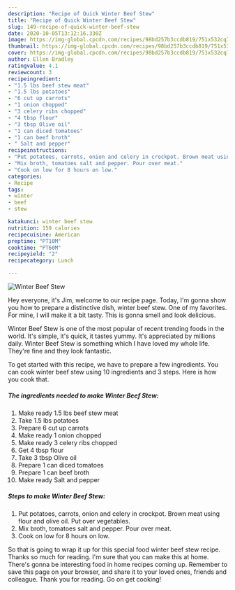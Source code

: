 ```yaml
---
description: "Recipe of Quick Winter Beef Stew"
title: "Recipe of Quick Winter Beef Stew"
slug: 149-recipe-of-quick-winter-beef-stew
date: 2020-10-05T13:12:16.330Z
image: https://img-global.cpcdn.com/recipes/98bd257b3ccdb819/751x532cq70/winter-beef-stew-recipe-main-photo.jpg
thumbnail: https://img-global.cpcdn.com/recipes/98bd257b3ccdb819/751x532cq70/winter-beef-stew-recipe-main-photo.jpg
cover: https://img-global.cpcdn.com/recipes/98bd257b3ccdb819/751x532cq70/winter-beef-stew-recipe-main-photo.jpg
author: Ellen Bradley
ratingvalue: 4.1
reviewcount: 3
recipeingredient:
- "1.5 lbs beef stew meat"
- "1.5 lbs potatoes"
- "6 cut up carrots"
- "1 onion chopped"
- "3 celery ribs chopped"
- "4 tbsp flour"
- "3 tbsp Olive oil"
- "1 can diced tomatoes"
- "1 can beef broth"
- " Salt and pepper"
recipeinstructions:
- "Put potatoes, carrots, onion and celery in crockpot. Brown meat using flour and olive oil. Put over vegetables."
- "Mix broth, tomatoes salt and pepper. Pour over meat."
- "Cook on low for 8 hours on low."
categories:
- Recipe
tags:
- winter
- beef
- stew

katakunci: winter beef stew 
nutrition: 159 calories
recipecuisine: American
preptime: "PT10M"
cooktime: "PT60M"
recipeyield: "2"
recipecategory: Lunch

---
```



![Winter Beef Stew](https://img-global.cpcdn.com/recipes/98bd257b3ccdb819/751x532cq70/winter-beef-stew-recipe-main-photo.jpg)

Hey everyone, it's Jim, welcome to our recipe page. Today, I'm gonna show you how to prepare a distinctive dish, winter beef stew. One of my favorites. For mine, I will make it a bit tasty. This is gonna smell and look delicious.

Winter Beef Stew is one of the most popular of recent trending foods in the world. It's simple, it's quick, it tastes yummy. It's appreciated by millions daily. Winter Beef Stew is something which I have loved my whole life. They're fine and they look fantastic.




To get started with this recipe, we have to prepare a few ingredients. You can cook winter beef stew using 10 ingredients and 3 steps. Here is how you cook that.

<!--inarticleads1-->

##### The ingredients needed to make Winter Beef Stew:

1. Make ready 1.5 lbs beef stew meat
1. Take 1.5 lbs potatoes
1. Prepare 6 cut up carrots
1. Make ready 1 onion chopped
1. Make ready 3 celery ribs chopped
1. Get 4 tbsp flour
1. Take 3 tbsp Olive oil
1. Prepare 1 can diced tomatoes
1. Prepare 1 can beef broth
1. Make ready  Salt and pepper




<!--inarticleads2-->

##### Steps to make Winter Beef Stew:

1. Put potatoes, carrots, onion and celery in crockpot. Brown meat using flour and olive oil. Put over vegetables.
1. Mix broth, tomatoes salt and pepper. Pour over meat.
1. Cook on low for 8 hours on low.




So that is going to wrap it up for this special food winter beef stew recipe. Thanks so much for reading. I'm sure that you can make this at home. There's gonna be interesting food in home recipes coming up. Remember to save this page on your browser, and share it to your loved ones, friends and colleague. Thank you for reading. Go on get cooking!
